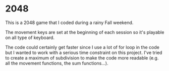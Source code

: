 # 2048
This is a 2048 game that I coded during a rainy Fall weekend.

The movement keys are set at the beginning of each session so it's playable on all type of keyboard.

The code could certainly get faster since I use a lot of for loop in the code but I wanted to work with a serious time constraint on this project. I've tried to create a maximum of subdivision to make the code more readable (e.g. all the movement functions, the sum functions...).

